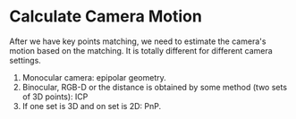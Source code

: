 # Calculate Camera Motion

After we have key points matching, we need to estimate the camera's motion based on the matching.  It is totally different for different camera settings.

1. Monocular camera: epipolar geometry.
2. Binocular, RGB-D or the distance is obtained by some method (two sets of 3D points):  ICP
3. If one set is 3D and on set is 2D: PnP.